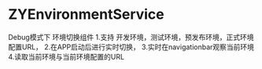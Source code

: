 # ZYEnvironmentService
Debug模式下 环境切换组件
1.支持 开发环境，测试环境，预发布环境，正式环境配置URL，
2.在APP启动后进行实时切换，
3.实时在navigationbar观察当前环境
4.读取当前环境与当前环境配置的URL

